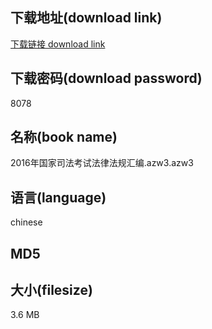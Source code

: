 ## 下载地址(download link)
[下载链接 download link](https://voluble-croquembouche-d321dc.netlify.app/?s=2016%E5%B9%B4%E5%9B%BD%E5%AE%B6%E5%8F%B8%E6%B3%95%E8%80%83%E8%AF%95%E6%B3%95%E5%BE%8B%E6%B3%95%E8%A7%84%E6%B1%87%E7%BC%96.azw3)

## 下载密码(download password)
8078

## 名称(book name)
2016年国家司法考试法律法规汇编.azw3.azw3

## 语言(language)
chinese

## MD5


## 大小(filesize)
3.6 MB
